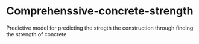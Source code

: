 # Comprehenssive-concrete-strength
Predictive model for predicting the stregth the construction through finding the strength of concrete
